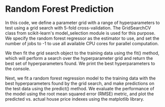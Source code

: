 # Random Forest Prediction
In this code, we define a parameter grid with a range of hyperparameters to test using a grid search with 5-fold cross-validation. The GridSearchCV class from scikit-learn's model_selection module is used for this purpose. We specify the random forest regressor as the estimator to use, and set the number of jobs to -1 to use all available CPU cores for parallel computation.

We then fit the grid search object to the training data using the fit() method, which will perform a search over the hyperparameter grid and return the best set of hyperparameters found. We print the best hyperparameters to the console.

Next, we fit a random forest regression model to the training data with the best hyperparameters found by the grid search, and make predictions on the test data using the predict() method. We evaluate the performance of the model using the root mean squared error (RMSE) metric, and plot the predicted vs. actual house price indexes using the matplotlib library.